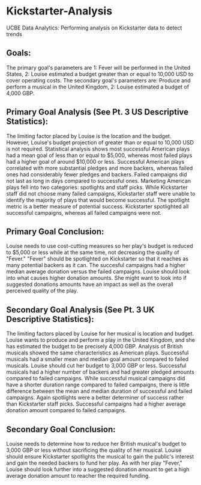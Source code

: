 # Kickstarter-Analysis
UCBE Data Analytics: Performing analysis on Kickstarter data to detect trends

## Goals:
The primary goal's parameters are 1: Fever will be performed in the United States, 2: Louise estimated a budget greater than or equal to 10,000 USD to cover operating costs. The secondary goal's parameters are: Produce and perform a musical in the United Kingdom, 2: Louise estimated a budget of 4,000 GBP.
  
## Primary Goal Analysis (See Pt. 3 US Descriptive Statistics):
The limiting factor placed by Louise is the location and the budget. However, Louise's budget projection of greater than or equal to 10,000 USD is not required. Statistical analysis shows most successful American plays had a mean goal of less than or equal to $5,000, whereas most failed plays had a higher goal of around $10,000 or less. Successful American plays correlated with more substantial pledges and more backers, whereas failed ones had considerably fewer pledges and backers. Failed campaigns did not last as long in days compared to successful ones. Marketing American plays fell into two categories: spotlights and staff picks. While Kickstarter staff did not choose many failed campaigns, Kickstarter staff were unable to identify the majority of plays that would become successful. The spotlight metric is a better measure of potential success. Kickstarter spotlighted all successful campaigns, whereas all failed campaigns were not.
  
## Primary Goal Conclusion:
Louise needs to use cost-cutting measures so her play's budget is reduced to $5,000 or less while at the same time, not decreasing the quality of "Fever." "Fever" should be spotlighted on Kickstarter so that it reaches as many potential backers as it can. The succesful campaigns had a higher median average donation versus the failed campaigns. Louise should look into what causes higher donation amounts. She might want to look into if suggested donations amounts have an impact as well as the overall perceived quality of the play.
  
## Secondary Goal Analysis (See Pt. 3 UK Descriptive Statistics): 
The limiting factors placed by Louise for her musical is location and budget. Louise wants to produce and perform a play in the United Kingdom, and she has estimated the budget to be precisely 4,000 GBP. Analysis of British musicals showed the same characteristics as American plays. Successful musicals had a smaller mean and median goal amount compared to failed musicals. Louise should cut her budget to 3,000 GBP or less. Successful musicals had a higher number of backers and had greater pledged amounts compared to failed campaigns. While successful musical campaigns did have a shorter duration range compared to failed campaigns, there is little difference between the mean and median duration of successful and failed campaigns. Again spotlights were a better determiner of success rather than Kickstarter staff picks. Successful campaigns had a higher average donation amount compared to failed campaigns.

## Secondary Goal Conclusion:
Louise needs to determine how to reduce her British musical's budget to 3,000 GBP or less without sacrificing the quality of her musical. Louise should ensure Kickstarter spotlights the musical to gain the public's interest and gain the needed backers to fund her play. As with her play "Fever," Louise should look further into a suggested donation amount to get a high average donation amount to reacher the required funding. 
